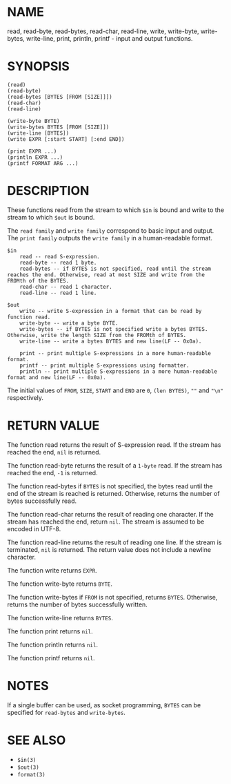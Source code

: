 # NAME
read, read-byte, read-bytes, read-char, read-line, write, write-byte, write-bytes, write-line, print, println, printf - input and output functions.

# SYNOPSIS

    (read)
    (read-byte)
    (read-bytes [BYTES [FROM [SIZE]]])
    (read-char)
    (read-line)
    
    (write-byte BYTE)
    (write-bytes BYTES [FROM [SIZE]])
    (write-line [BYTES])
    (write EXPR [:start START] [:end END])
    
    (print EXPR ...)
    (println EXPR ...)
    (printf FORMAT ARG ...)

# DESCRIPTION
These functions read from the stream to which `$in` is bound and write to the stream to which `$out` is bound.

The `read family` and `write family` correspond to basic input and output.  The `print family` outputs the `write family` in a human-readable format.

    $in
        read -- read S-expression.
        read-byte -- read 1 byte.
        read-bytes -- if BYTES is not specified, read until the stream reaches the end. Otherwise, read at most SIZE and write from the FROMth of the BYTES.
        read-char -- read 1 character.
        read-line -- read 1 line.
    
    $out
        write -- write S-expression in a format that can be read by function read.
        write-byte -- write a byte BYTE.
        write-bytes -- if BYTES is not specified write a bytes BYTES. Otherwise, write the length SIZE from the FROMth of BYTES.
        write-line -- write a bytes BYTES and new line(LF -- 0x0a).
        
        print -- print multiple S-expressions in a more human-readable format.
        printf -- print multiple S-expressions using formatter.
        println -- print multiple S-expressions in a more human-readable format and new line(LF -- 0x0a).

The initial values of `FROM`, `SIZE`, `START` and `END` are `0`, `(len BYTES)`, `""` and `"\n"` respectively.

# RETURN VALUE
The function read returns the result of S-expression read. If the stream has reached the end, `nil` is returned.

The function read-byte returns the result of a `1-byte` read. If the stream has reached the end, `-1` is returned.

The function read-bytes if `BYTES` is not specified, the bytes read until the end of the stream is reached is returned. Otherwise, returns the number of bytes successfully read.

The function read-char returns the result of reading one character. If the stream has reached the end, return `nil`. The stream is assumed to be encoded in UTF-8.

The function read-line returns the result of reading one line. If the stream is terminated, `nil` is returned. The return value does not include a newline character.

The function write returns `EXPR`.

The function write-byte returns `BYTE`.

The function write-bytes if `FROM` is not specified, returns `BYTES`. Otherwise, returns the number of bytes successfully written.

The function write-line returns `BYTES`.

The function print returns `nil`.

The function println returns `nil`.

The function printf returns `nil`.

# NOTES
If a single buffer can be used, as socket programming, `BYTES` can be specified for `read-bytes` and `write-bytes`.

# SEE ALSO
- `$in(3)`
- `$out(3)`
- `format(3)`
